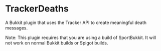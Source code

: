 TrackerDeaths
=============

A Bukkit plugin that uses the Tracker API to create meaningful death messages.

Note: This plugin requires that you are using a build of SportBukkit. It will not work on normal Bukkit builds or Spigot builds. 
